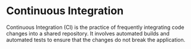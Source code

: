 # Continuous Integration

Continuous Integration (CI) is the practice of frequently integrating code changes into a shared repository. It involves automated builds and automated tests to ensure that the changes do not break the application.
